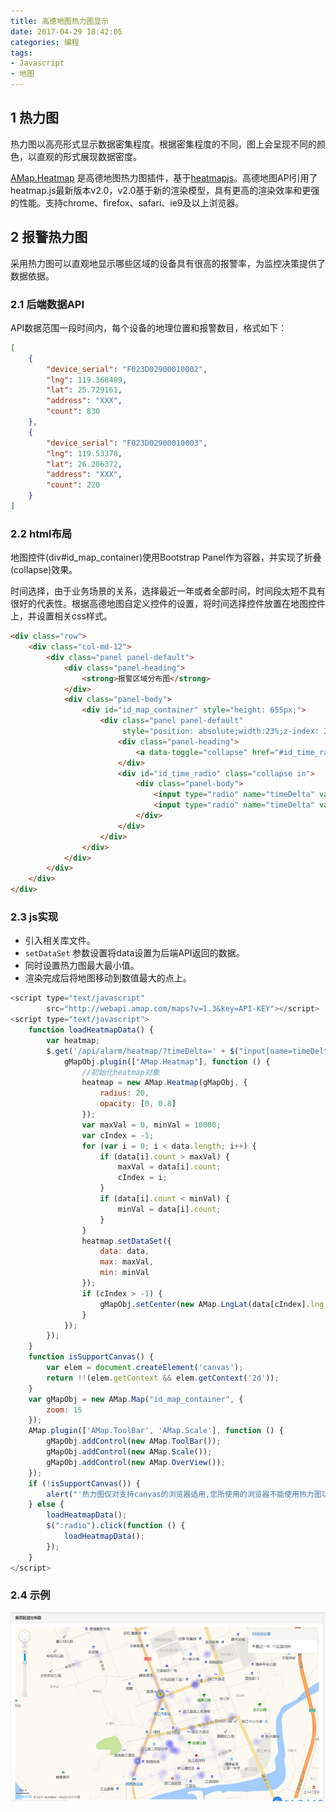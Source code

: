 ```yaml
---
title: 高德地图热力图显示
date: 2017-04-29 18:42:05
categories: 编程
tags:
- Javascript
- 地图
---
```


## 1 热力图

热力图以高亮形式显示数据密集程度。根据密集程度的不同，图上会呈现不同的颜色，以直观的形式展现数据密度。

[AMap.Heatmap](http://lbs.amap.com/api/javascript-api/reference/layer/#m_AMap.Heatmap) 是高德地图热力图插件，基于[heatmapjs](https://www.patrick-wied.at/static/heatmapjs/)。高德地图API引用了heatmap.js最新版本v2.0，v2.0基于新的渲染模型，具有更高的渲染效率和更强的性能。支持chrome、firefox、safari、ie9及以上浏览器。

<!-- more -->

## 2 报警热力图

采用热力图可以直观地显示哪些区域的设备具有很高的报警率，为监控决策提供了数据依据。


### 2.1 后端数据API

API数据范围一段时间内，每个设备的地理位置和报警数目，格式如下：

```json
[
    {
        "device_serial": "F023D02900010002",
        "lng": 119.368489,
        "lat": 25.729161,
        "address": "XXX",
        "count": 830
    },
    {
        "device_serial": "F023D02900010003",
        "lng": 119.53378,
        "lat": 26.206372,
        "address": "XXX",
        "count": 220
    }
]
```



### 2.2 html布局

地图控件(div#id_map_container)使用Bootstrap Panel作为容器，并实现了折叠(collapse)效果。

时间选择，由于业务场景的关系，选择最近一年或者全部时间，时间段太短不具有很好的代表性。根据高德地图自定义控件的设置，将时间选择控件放置在地图控件上，并设置相关css样式。

```html
<div class="row">
    <div class="col-md-12">
        <div class="panel panel-default">
            <div class="panel-heading">
                <strong>报警区域分布图</strong>
            </div>
            <div class="panel-body">
                <div id="id_map_container" style="height: 655px;">
                    <div class="panel panel-default"
                         style="position: absolute;width:23%;z-index: 2;top:5px;right: 5px;">
                        <div class="panel-heading">
                            <a data-toggle="collapse" href="#id_time_radio">时间段设置</a>
                        </div>
                        <div id="id_time_radio" class="collapse in">
                            <div class="panel-body">
                                <input type="radio" name="timeDelta" value="365d" checked/>最近一年&nbsp;
                                <input type="radio" name="timeDelta" value=""/>全部时间
                            </div>
                        </div>
                    </div>
                </div>
            </div>
        </div>
    </div>
</div>
```

### 2.3 js实现

- 引入相关库文件。
-  `setDataSet` 参数设置将data设置为后端API返回的数据。
- 同时设置热力图最大最小值。
- 渲染完成后将地图移动到数值最大的点上。

```javascript
<script type="text/javascript"
        src="http://webapi.amap.com/maps?v=1.3&key=API-KEY"></script>
<script type="text/javascript">
    function loadHeatmapData() {
        var heatmap;
        $.get('/api/alarm/heatmap/?timeDelta=' + $("input[name=timeDelta]:checked").val(), function (data) {
            gMapObj.plugin(["AMap.Heatmap"], function () {
                //初始化heatmap对象
                heatmap = new AMap.Heatmap(gMapObj, {
                    radius: 20,
                    opacity: [0, 0.8]
                });
                var maxVal = 0, minVal = 10000;
                var cIndex = -1;
                for (var i = 0; i < data.length; i++) {
                    if (data[i].count > maxVal) {
                        maxVal = data[i].count;
                        cIndex = i;
                    }
                    if (data[i].count < minVal) {
                        minVal = data[i].count;
                    }
                }
                heatmap.setDataSet({
                    data: data,
                    max: maxVal,
                    min: minVal
                });
                if (cIndex > -1) {
                    gMapObj.setCenter(new AMap.LngLat(data[cIndex].lng, data[cIndex].lat));
                }
            });
        });
    }
    function isSupportCanvas() {
        var elem = document.createElement('canvas');
        return !!(elem.getContext && elem.getContext('2d'));
    }
    var gMapObj = new AMap.Map("id_map_container", {
        zoom: 15
    });
    AMap.plugin(['AMap.ToolBar', 'AMap.Scale'], function () {
        gMapObj.addControl(new AMap.ToolBar());
        gMapObj.addControl(new AMap.Scale());
        gMapObj.addControl(new AMap.OverView());
    });
    if (!isSupportCanvas()) {
        alert("'热力图仅对支持canvas的浏览器适用,您所使用的浏览器不能使用热力图功能,请换个浏览器试试");
    } else {
        loadHeatmapData();
        $(":radio").click(function () {
            loadHeatmapData();
        });
    }
</script>
```

### 2.4 示例

![amap-heatmap](/images/amap-heatmap.png)
